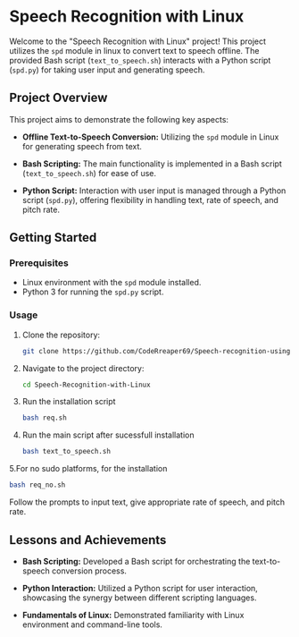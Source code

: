 # Speech Recognition with Linux

Welcome to the "Speech Recognition with Linux" project! This project utilizes the `spd` module in linux to convert text to speech offline. The provided Bash script (`text_to_speech.sh`) interacts with a Python script (`spd.py`) for taking user input and generating speech.

## Project Overview

This project aims to demonstrate the following key aspects:

- **Offline Text-to-Speech Conversion:** Utilizing the `spd` module in Linux for generating speech from text.

- **Bash Scripting:** The main functionality is implemented in a Bash script (`text_to_speech.sh`) for ease of use.

- **Python Script:** Interaction with user input is managed through a Python script (`spd.py`), offering flexibility in handling text, rate of speech, and pitch rate.

## Getting Started

### Prerequisites

- Linux environment with the `spd` module installed.
- Python 3 for running the `spd.py` script.

### Usage

1. Clone the repository:

   ```bash
   git clone https://github.com/CodeRreaper69/Speech-recognition-using-linux
   ```

2. Navigate to the project directory:

   ```bash
   cd Speech-Recognition-with-Linux
   ```

3. Run the installation script

   ```bash
   bash req.sh
   ```
4. Run the main script after sucessfull installation
   ```bash
   bash text_to_speech.sh
   ```
5.For no sudo platforms, for the installation
```bash
bash req_no.sh
```
   Follow the prompts to input text, give appropriate rate of speech, and pitch rate.

## Lessons and Achievements

- **Bash Scripting:** Developed a Bash script for orchestrating the text-to-speech conversion process.

- **Python Interaction:** Utilized a Python script for user interaction, showcasing the synergy between different scripting languages.

- **Fundamentals of Linux:** Demonstrated familiarity with Linux environment and command-line tools.

